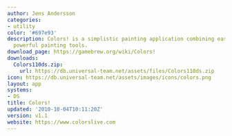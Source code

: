 ```yaml
---
author: Jens Andersson
categories:
- utility
color: '#697e93'
description: Colors! is a simplistic painting application combining ease of use and
  powerful painting tools.
download_page: https://gamebrew.org/wiki/Colors!
downloads:
  Colors110ds.zip:
    url: https://db.universal-team.net/assets/files/Colors110ds.zip
icon: https://db.universal-team.net/assets/images/icons/colors.png
layout: app
systems:
- DS
title: Colors!
updated: '2010-10-04T10:11:20Z'
version: v1.1
website: https://www.colorslive.com
---
```

